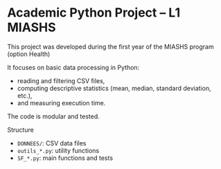 # Academic Python Project – L1 MIASHS

This project was developed during the first year of the MIASHS program (option Health)

It focuses on basic data processing in Python: 
- reading and filtering CSV files,
- computing descriptive statistics (mean, median, standard deviation, etc.), 
- and measuring execution time.
  
The code is modular and tested.

 Structure
- `DONNEES/`: CSV data files  
- `outils_*.py`: utility functions  
- `SF_*.py`: main functions and tests  
